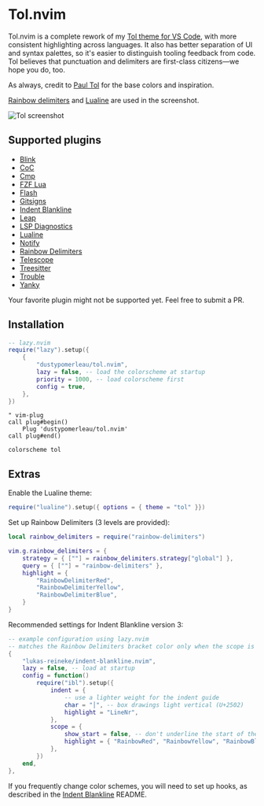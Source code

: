 # Tol.nvim

Tol.nvim is a complete rework of my [Tol theme for VS Code](https://github.com/dustypomerleau/tol), with more consistent highlighting across languages.
It also has better separation of UI and syntax palettes, so it's easier to distinguish tooling feedback from code.
Tol believes that punctuation and delimiters are first-class citizens—we hope you do, too.

As always, credit to [Paul Tol](https://personal.sron.nl/~pault/) for the base colors and inspiration.

[Rainbow delimiters][] and [Lualine][] are used in the screenshot.

![Tol screenshot](images/tol.png)

## Supported plugins

- [Blink][]
- [CoC][]
- [Cmp][]
- [FZF Lua][]
- [Flash][]
- [Gitsigns][]
- [Indent Blankline][]
- [Leap][]
- [LSP Diagnostics][]
- [Lualine][]
- [Notify][]
- [Rainbow Delimiters][]
- [Telescope][]
- [Treesitter][]
- [Trouble][]
- [Yanky][]

Your favorite plugin might not be supported yet. Feel free to submit a PR.

## Installation

```lua
-- lazy.nvim
require("lazy").setup({
    {
        "dustypomerleau/tol.nvim",
        lazy = false, -- load the colorscheme at startup
        priority = 1000, -- load colorscheme first
        config = true,
    },
})
```

```vim
" vim-plug
call plug#begin()
    Plug 'dustypomerleau/tol.nvim'
call plug#end()

colorscheme tol
```

## Extras

Enable the Lualine theme:

```lua
require("lualine").setup({ options = { theme = "tol" }})
```

Set up Rainbow Delimiters (3 levels are provided):

```lua
local rainbow_delimiters = require("rainbow-delimiters")

vim.g.rainbow_delimiters = {
    strategy = { [""] = rainbow_delimiters.strategy["global"] },
    query = { [""] = "rainbow-delimiters" },
    highlight = {
        "RainbowDelimiterRed",
        "RainbowDelimiterYellow",
        "RainbowDelimiterBlue",
    }
}
```

Recommended settings for Indent Blankline version 3:

```lua
-- example configuration using lazy.nvim
-- matches the Rainbow Delimiters bracket color only when the scope is active
{
    "lukas-reineke/indent-blankline.nvim",
    lazy = false, -- load at startup
    config = function()
        require("ibl").setup({
            indent = {
                -- use a lighter weight for the indent guide
                char = "│", -- box drawings light vertical (U+2502)
                highlight = "LineNr",
            },
            scope = {
                show_start = false, -- don't underline the start of the scope
                highlight = { "RainbowRed", "RainbowYellow", "RainbowBlue", },
            },
        })
    end,
},
```

If you frequently change color schemes, you will need to set up hooks, as described in the [Indent Blankline][] README.

[Blink]: https://github.com/Saghen/blink.cmp
[CoC]: https://github.com/neoclide/coc.nvim
[Cmp]: https://github.com/hrsh7th/nvim-cmp
[Flash]: https://github.com/folke/flash.nvim
[FZF Lua]: https://github.com/ibhagwan/fzf-lua
[Gitsigns]: https://github.com/lewis6991/gitsigns.nvim
[Indent Blankline]: https://github.com/lukas-reineke/indent-blankline.nvim
[Leap]: https://github.com/ggandor/leap.nvim
[LSP Diagnostics]: https://neovim.io/doc/user/lsp.html
[Lualine]: https://github.com/hoob3rt/lualine.nvim
[Notify]: https://github.com/rcarriga/nvim-notify
[Rainbow Delimiters]: https://github.com/HiPhish/rainbow-delimiters.nvim
[Telescope]: https://github.com/nvim-telescope/telescope.nvim
[Treesitter]: https://github.com/nvim-treesitter/nvim-treesitter
[Trouble]: https://github.com/folke/trouble.nvim
[Yanky]: https://github.com/gbprod/yanky.nvim
